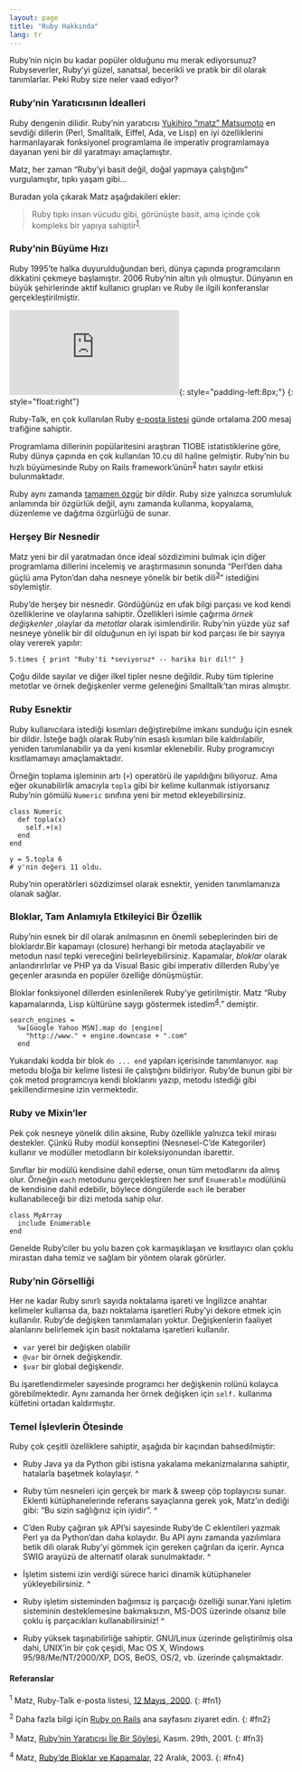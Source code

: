 ```yaml
---
layout: page
title: "Ruby Hakkında"
lang: tr
---
```


Ruby’nin niçin bu kadar popüler olduğunu mu merak ediyorsunuz?
Rubyseverler, Ruby’yi güzel, sanatsal, becerikli ve pratik bir dil
olarak tanımlarlar. Peki Ruby size neler vaad ediyor?

### Ruby’nin Yaratıcısının İdealleri

Ruby dengenin dilidir. Ruby’nin yaratıcısı [Yukihiro “matz”
Matsumoto][1] en sevdiği dillerin (Perl, Smalltalk, Eiffel, Ada, ve
Lisp) en iyi özelliklerini harmanlayarak fonksiyonel programlama ile
imperativ programlamaya dayanan yeni bir dil yaratmayı amaçlamıştır.

Matz, her zaman “Ruby’yi basit değil, doğal yapmaya çalıştığını”
vurgulamıştır, tıpkı yaşam gibi…

Buradan yola çıkarak Matz aşağıdakileri ekler:

> Ruby tıpkı insan vücudu gibi, görünüşte basit, ama içinde çok kompleks
> bir yapıya sahiptir<sup>[1](#fn1)</sup>.

### Ruby’nin Büyüme Hızı

Ruby 1995’te halka duyurulduğundan beri, dünya çapında programcıların
dikkatini çekmeye başlamıştır. 2006 Ruby’nin altın yılı olmuştur.
Dünyanın en büyük şehirlerinde aktif kullanıcı grupları ve Ruby ile
ilgili konferanslar gerçekleştirilmiştir.

![Graph courtesy of
Gmane.](http://gmane.org/plot-rate.php?group=gmane.comp.lang.ruby.general&amp;width=280&amp;height=140&amp;title=Ruby-Talk+Activity+over+4+Years
"Graph courtesy of Gmane."){: style="padding-left:8px;"}
{: style="float:right"}

Ruby-Talk, en çok kullanılan Ruby [e-posta
listesi](/en/community/mailing-lists/) günde ortalama 200 mesaj
trafiğine sahiptir.

Programlama dillerinin popülaritesini araştıran TIOBE istatistiklerine
göre, Ruby dünya çapında en çok kullanılan 10.cu dil haline gelmiştir.
Ruby’nin bu hızlı büyümesinde Ruby on Rails
framework’ünün<sup>[2](#fn2)</sup> hatırı sayılır etkisi bulunmaktadır.

Ruby aynı zamanda [tamamen özgür](./license.txt) bir dildir. Ruby size
yalnızca sorumluluk anlamında bir özgürlük değil, aynı zamanda kullanma,
kopyalama, düzenleme ve dağıtma özgürlüğü de sunar.

### Herşey Bir Nesnedir

Matz yeni bir dil yaratmadan önce ideal sözdizimini bulmak için diğer
programlama dillerini incelemiş ve araştırmasının sonunda “Perl’den daha
güçlü ama Pyton’dan daha nesneye yönelik bir betik
dili<sup>[3](#fn3)</sup>” istediğini söylemiştir.

Ruby’de herşey bir nesnedir. Gördüğünüz en ufak bilgi parçası ve kod
kendi özelliklerine ve olaylarına sahiptir. Özellikleri isimle çağırma
*örnek değişkenler* ,olaylar da *metotlar* olarak isimlendirilir.
Ruby’nin yüzde yüz saf nesneye yönelik bir dil olduğunun en iyi ispatı
bir kod parçası ile bir sayıya olay vererek yapılır:

    5.times { print "Ruby'ti *seviyoruz* -- harika bir dil!" }

Çoğu dilde sayılar ve diğer ilkel tipler nesne değildir. Ruby tüm
tiplerine metotlar ve örnek değişkenler verme geleneğini Smalltalk’tan
miras almıştır.

### Ruby Esnektir

Ruby kullanıcılara istediği kısımları değiştirebilme imkanı sunduğu için
esnek bir dildir. İsteğe bağlı olarak Ruby’nin esaslı kısımları bile
kaldırılabilir, yeniden tanımlanabilir ya da yeni kısımlar eklenebilir.
Ruby programıcıyı kısıtlamamayı amaçlamaktadır.

Örneğin toplama işleminin artı (`+`) operatörü ile yapıldığını
biliyoruz. Ama eğer okunabilirlik amacıyla `topla` gibi bir kelime
kullanmak istiyorsanız Ruby’nin gömülü `Numeric` sınıfına yeni bir metod
ekleyebilirsiniz.

    class Numeric
      def topla(x)
        self.+(x)
      end
    end
    
    y = 5.topla 6
    # y'nin değeri 11 oldu.

Ruby’nin operatörleri sözdizimsel olarak esnektir, yeniden tanımlamanıza
olanak sağlar.

### Bloklar, Tam Anlamıyla Etkileyici Bir Özellik

Ruby’nin esnek bir dil olarak anılmasının en önemli sebeplerinden biri
de bloklardır.Bir kapamayı (closure) herhangi bir metoda ataçlayabilir
ve metodun nasıl tepki vereceğini belirleyebilirsiniz. Kapamalar,
*bloklar* olarak anlandırırlırlar ve PHP ya da Visual Basic gibi
imperativ dillerden Ruby’ye geçenler arasında en popüler özelliğe
dönüşmüştür.

Bloklar fonksiyonel dillerden esinlenilerek Ruby’ye getirilmiştir. Matz
“Ruby kapamalarında, Lisp kültürüne saygı göstermek
istedim<sup>[4](#fn4)</sup>.” demiştir.

    search_engines = 
      %w[Google Yahoo MSN].map do |engine|
        "http://www." + engine.downcase + ".com"
      end

Yukarıdaki kodda bir blok `do ... end` yapıları içerisinde tanımlanıyor.
`map` metodu bloğa bir kelime listesi ile çalıştığını bildiriyor.
Ruby’de bunun gibi bir çok metod programcıya kendi bloklarını yazıp,
metodu istediği gibi şekillendirmesine izin vermektedir.

### Ruby ve Mixin’ler

Pek çok nesneye yönelik dilin aksine, Ruby özellikle yalnızca tekil
mirası destekler. Çünkü Ruby modül konseptini (Nesnesel-C’de
Kategoriler) kullanır ve modüller metodların bir koleksiyonundan
ibarettir.

Sınıflar bir modülü kendisine dahil ederse, onun tüm metodlarını da
almış olur. Örneğin `each` metodunu gerçekleştiren her sınıf
`Enumerable` modülünü de kendisine dahil edebilir, böylece döngülerde
`each` ile beraber kullanabileceği bir dizi metoda sahip olur.

    class MyArray
      include Enumerable
    end

Genelde Ruby’ciler bu yolu bazen çok karmaşıklaşan ve kısıtlayıcı olan
çoklu mirastan daha temiz ve sağlam bir yöntem olarak görürler.

### Ruby’nin Görselliği

Her ne kadar Ruby sınırlı sayıda noktalama işareti ve İngilizce anahtar
kelimeler kullansa da, bazı noktalama işaretleri Ruby’yi dekore etmek
için kullanılır. Ruby’de değişken tanımlamaları yoktur. Değişkenlerin
faaliyet alanlarını belirlemek için basit noktalama işaretleri
kullanılır.

* `var` yerel bir değişken olabilir
* `@var` bir örnek değişkendir.
* `$var` bir global değişkendir.

Bu işaretlendirmeler sayesinde programcı her değişkenin rolünü kolayca
görebilmektedir. Aynı zamanda her örnek değişken için `self.` kullanma
külfetini ortadan kaldırmıştır.

### Temel İşlevlerin Ötesinde

Ruby çok çeşitli özelliklere sahiptir, aşağıda bir kaçından
bahsedilmiştir:

* Ruby Java ya da Python gibi istisna yakalama mekanizmalarına sahiptir,
  hatalarla başetmek kolaylaşır.
^

* Ruby tüm nesneleri için gerçek bir mark &amp; sweep çöp toplayıcısı
  sunar. Eklenti kütüphanelerinde referans sayaçlarına gerek yok,
  Matz’ın dediği gibi: “Bu sizin sağlığınız için iyidir”.
^

* C’den Ruby çağıran şık API’si sayesinde Ruby’de C eklentileri yazmak
  Perl ya da Python’dan daha kolaydır. Bu API aynı zamanda yazılımlara
  betik dili olarak Ruby’yi gömmek için gereken çağrıları da içerir.
  Ayrıca SWIG arayüzü de alternatif olarak sunulmaktadır.
^

* İşletim sistemi izin verdiği sürece harici dinamik kütüphaneler
  yükleyebilirsiniz.
^

* Ruby işletim sisteminden bağımsız iş parçacığı özelliği sunar.Yani
  işletim sisteminin desteklemesine bakmaksızın, MS-DOS üzerinde olsanız
  bile çoklu iş parçacıkları kullanabilirsiniz!
^

* Ruby yüksek taşınabilirliğe sahiptir. GNU/Linux üzerinde geliştirilmiş
  olsa dahi, UNIX’in bir çok çeşidi, Mac OS X, Windows
  95/98/Me/NT/2000/XP, DOS, BeOS, OS/2, vb. üzerinde çalışmaktadır.

#### Referanslar

<sup>1</sup> Matz, Ruby-Talk e-posta listesi, [12 Mayıs, 2000][2].
{: #fn1}

<sup>2</sup> Daha fazla bilgi için [Ruby on Rails][3] ana sayfasını
ziyaret edin.
{: #fn2}

<sup>3</sup> Matz, [Ruby’nin Yaratıcısı İle Bir Söyleşi][4], Kasım.
29th, 2001.
{: #fn3}

<sup>4</sup> Matz, [Ruby’de Bloklar ve Kapamalar][5], 22 Aralık, 2003.
{: #fn4}



[1]: http://www.rubyist.net/~matz/ 
[2]: http://blade.nagaokaut.ac.jp/cgi-bin/scat.rb/ruby/ruby-talk/2773 
[3]: http://rubyonrails.org/ 
[4]: http://www.linuxdevcenter.com/pub/a/linux/2001/11/29/ruby.html 
[5]: http://www.artima.com/intv/closures2.html 
